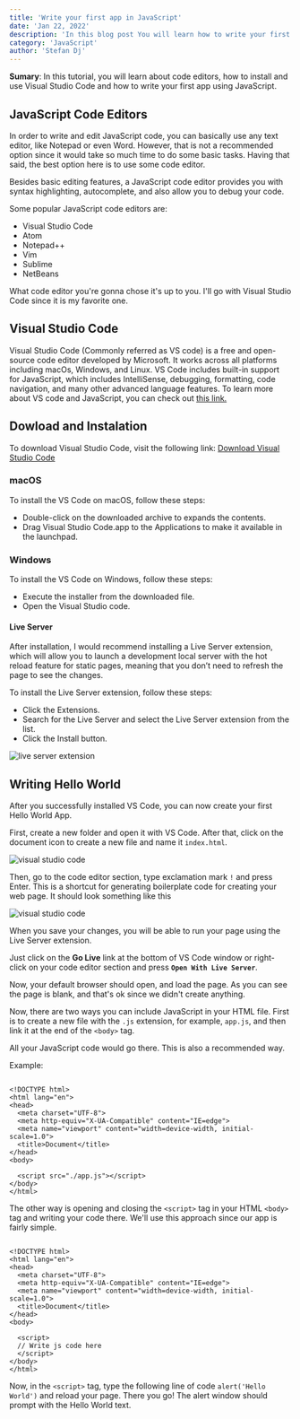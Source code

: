 ```yaml
---
title: 'Write your first app in JavaScript'
date: 'Jan 22, 2022'
description: 'In this blog post You will learn how to write your first app in JavaScript - Hello World :)'
category: 'JavaScript'
author: 'Stefan Dj'
---
```


**Sumary**: In this tutorial, you will learn about code editors, how to install and use Visual Studio Code and how to write your first app using JavaScript.

## JavaScript Code Editors

In order to write and edit JavaScript code, you can basically use any text editor, like Notepad or even Word. However, that is not a recommended option since it would take so much time to do some basic tasks.
Having that said, the best option here is to use some code editor.

Besides basic editing features, a JavaScript code editor provides you with syntax highlighting, autocomplete, and also allow you to debug your code.

Some popular JavaScript code editors are:

- Visual Studio Code
- Atom
- Notepad++
- Vim
- Sublime
- NetBeans

What code editor you're gonna chose it's up to you. I'll go with Visual Studio Code since it is my favorite one.

## Visual Studio Code

Visual Studio Code (Commonly referred as VS code) is a free and open-source code editor developed by Microsoft. It works across all platforms including macOs, Windows, and Linux.
VS Code includes built-in support for JavaScript, which includes IntelliSense, debugging, formatting, code navigation, and many other advanced language features.
To learn more about VS code and JavaScript, you can check out <a href="https://code.visualstudio.com/docs/languages/javascript" target="_blank" rel="noopener"><span>this link.</span> </a>

## Dowload and Instalation

To download Visual Studio Code, visit the following link:
<a href="https://code.visualstudio.com/download" target="_blank" rel="noopener">Download Visual Studio Code</a>

### macOS

To install the VS Code on macOS, follow these steps:

- Double-click on the downloaded archive to expands the contents.
- Drag Visual Studio Code.app to the Applications to make it available in the launchpad.

### Windows

To install the VS Code on Windows, follow these steps:

- Execute the installer from the downloaded file.
- Open the Visual Studio code.

#### Live Server

After installation, I would recommend installing a Live Server extension, which will allow you to launch a development local server with the hot reload feature for static pages, meaning that you don’t need to refresh the page to see the changes. 

To install the Live Server extension, follow these steps:

- Click the Extensions.
- Search for the Live Server and select the Live Server extension from the list.
- Click the Install button.

![live server extension](/images/vs-code/live-server.png)

## Writing Hello World

After you successfully installed VS Code, you can now create your first Hello World App.

First, create a new folder and open it with VS Code. After that, click on the document icon to create a new file and name it `index.html`.

![visual studio code](/images/vs-code/1-vs-code.png)

Then, go to the code editor section, type exclamation mark `!` and press Enter. This is a shortcut for generating boilerplate code for creating your web page.
It should look something like this

![visual studio code](/images/vs-code/2-vs-code.png)

When you save your changes, you will be able to run your page using the Live Server extension.

Just click on the **Go Live** link at the bottom of VS Code window or right-click on your code editor section and press **`Open With Live Server`**.

Now, your default browser should open, and load the page. As you can see the page is blank, and that's ok since we didn't create anything.

Now, there are two ways you can include JavaScript in your HTML file.
First is to create a new file with the `.js` extension, for example, `app.js`, and then link it at the end of the `<body>` tag.

All your JavaScript code would go there. This is also a recommended way.

Example:

```

<!DOCTYPE html>
<html lang="en">
<head>
  <meta charset="UTF-8">
  <meta http-equiv="X-UA-Compatible" content="IE=edge">
  <meta name="viewport" content="width=device-width, initial-scale=1.0">
  <title>Document</title>
</head>
<body>

  <script src="./app.js"></script>
</body>
</html>
```

The other way is opening and closing the `<script>` tag in your HTML `<body>` tag and writing your code there. We'll use this approach since our app is fairly simple.

```

<!DOCTYPE html>
<html lang="en">
<head>
  <meta charset="UTF-8">
  <meta http-equiv="X-UA-Compatible" content="IE=edge">
  <meta name="viewport" content="width=device-width, initial-scale=1.0">
  <title>Document</title>
</head>
<body>

  <script>
  // Write js code here
  </script>
</body>
</html>
```


Now, in the `<script>` tag, type the following line of code `alert('Hello World')` and reload your page. There you go! The alert window should prompt with the Hello World text.
